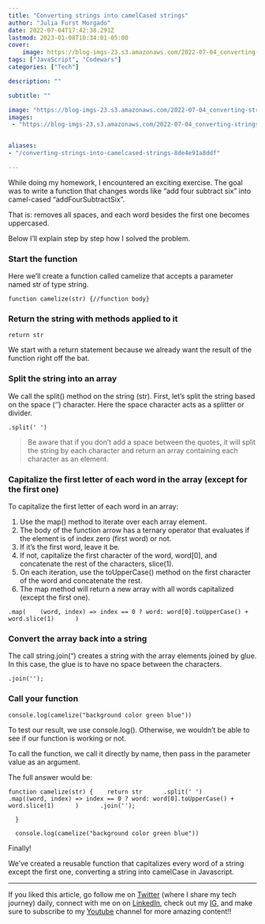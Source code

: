 ```yaml
---
title: "Converting strings into camelCased strings"
author: "Julia Furst Morgado"
date: 2022-07-04T17:42:38.291Z
lastmod: 2023-01-08T10:34:01-05:00
cover:
    image: https://blog-imgs-23.s3.amazonaws.com/2022-07-04_converting-strings-into-camelcased-strings_0.png
tags: ["JavaScript", "Codewars"]
categories: ["Tech"]

description: ""

subtitle: ""

image: "https://blog-imgs-23.s3.amazonaws.com/2022-07-04_converting-strings-into-camelcased-strings_0.png" 
images:
 - "https://blog-imgs-23.s3.amazonaws.com/2022-07-04_converting-strings-into-camelcased-strings_0.png"


aliases:
- "/converting-strings-into-camelcased-strings-8de4e91a8ddf"

---
```


While doing my homework, I encountered an exciting exercise. The goal was to write a function that changes words like “add four subtract six” into camel-cased “addFourSubtractSix”.

That is: removes all spaces, and each word besides the first one becomes uppercased.

Below I’ll explain step by step how I solved the problem.

### Start the function

Here we’ll create a function called camelize that accepts a parameter named str of type string.

```
function camelize(str) {//function body}
```

### Return the string with methods applied to it

```
return str
```

We start with a return statement because we already want the result of the function right off the bat.

### Split the string into an array

We call the split() method on the string (str). First, let’s split the string based on the space (‘’) character. Here the space character acts as a splitter or divider.

```
.split(' ')
```

> Be aware that if you don’t add a space between the quotes, it will split the string by each character and return an array containing each character as an element.

### Capitalize the first letter of each word in the array (except for the first one)

To capitalize the first letter of each word in an array:

1. Use the map() method to iterate over each array element.
2. The body of the function arrow has a ternary operator that evaluates if the element is of index zero (first word) or not.
3. If it’s the first word, leave it be.
4. If not, capitalize the first character of the word, word[0], and concatenate the rest of the characters, slice(1).
5. On each iteration, use the toUpperCase() method on the first character of the word and concatenate the rest.
6. The map method will return a new array with all words capitalized (except the first one).

```
.map(    (word, index) => index == 0 ? word: word[0].toUpperCase() + word.slice(1)      )
```

### Convert the array back into a string

The call string.join(“) creates a string with the array elements joined by glue. In this case, the glue is to have no space between the characters.

```
.join('');
```

### Call your function

```
console.log(camelize("background color green blue"))
```

To test our result, we use console.log(). Otherwise, we wouldn’t be able to see if our function is working or not.

To call the function, we call it directly by name, then pass in the parameter value as an argument.

The full answer would be:

```
function camelize(str) {    return str      .split(' ')      .map((word, index) => index == 0 ? word: word[0].toUpperCase() + word.slice(1)      )      .join(''); 

  }

  console.log(camelize("background color green blue"))
```

Finally!

We’ve created a reusable function that capitalizes every word of a string except the first one, converting a string into camelCase in Javascript.

***
If you liked this article, go follow me on [Twitter](https://twitter.com/juliafmorgado) (where I share my tech journey) daily, connect with me on on [LinkedIn](https://www.linkedin.com/in/juliafmorgado/), check out my [IG](https://www.instagram.com/juliafmorgado/), and make sure to subscribe to my [Youtube](https://www.youtube.com/c/JuliaFMorgado) channel for more amazing content!!
